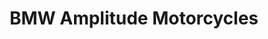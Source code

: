 ---
title: "BMW Amplitude Motorcycles"
url: /chambray-les-tours/bmw-amplitude-motorcycles/
shop: Autohaus
---